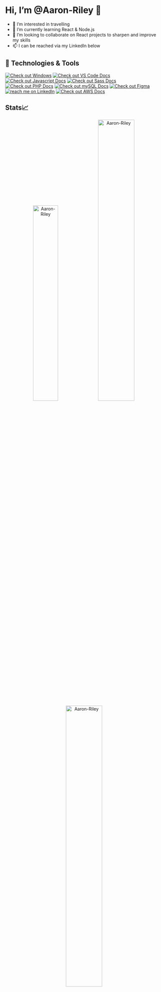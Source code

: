 # Hi, I’m @Aaron-Riley 👋
  - 👀 I’m interested in travelling
  - 🌱 I’m currently learning React & Node.js
  - 💞️ I’m looking to collaborate on React projects to sharpen and improve my skills
  - 📫 I can be reached via my LinkedIn below

<!---
Aaron-Riley/Aaron-Riley is a ✨ special ✨ repository because its `README.md` (this file) appears on your GitHub profile.
You can click the Preview link to take a look at your changes.
--->
## 🔧 Technologies & Tools
<p>
  <a href="https://learn.microsoft.com/en-us/windows/">
        <img src="https://img.shields.io/badge/Os-Windows-informational?style=flat&logo=windows&logoColor=white"
            alt="Check out Windows"></a>  
    <a href="https://code.visualstudio.com/docs">
        <img src="https://img.shields.io/badge/Editor-VSCode-informational?style=flat&logo=VisualStudioCode&logoColor=white"
            alt="Check out VS Code Docs"></a>
  <a href="https://developer.mozilla.org/en-US/docs/Web/JavaScript">
        <img src="https://img.shields.io/badge/Code-Javascript-informational?style=flat&logo=Javascript&logoColor=white"
            alt="Check out Javascript Docs"></a>
   <a href="https://sass-lang.com/documentation/">
        <img src="https://img.shields.io/badge/Code-Scss-informational?style=flat&logo=sass&logoColor=white"
            alt="Check out Sass Docs"></a>
     <a href="https://www.php.net/manual/en/">
        <img src="https://img.shields.io/badge/Code-PHP-informational?style=flat&logo=PHP&logoColor=white"
            alt="Check out PHP Docs"></a>
     <a href="https://dev.mysql.com/doc/">
        <img src="https://img.shields.io/badge/Tools-MYSQL-informational?style=flat&logo=MYSQL&logoColor=white"
            alt="Check out mySQL Docs"></a>
   <a href="https://www.figma.com/">
        <img src="https://img.shields.io/badge/Design-Figma-informational?style=flat&logo=Figma&logoColor=white"
            alt="Check out Figma"></a>
   <a href="https://www.linkedin.com/in/aaron-riley-b2b686178/">
        <img src="https://img.shields.io/badge/LinkedIn-informational?style=flat&logo=LinkedIn&logoColor=white"
            alt="reach me on LinkedIn"></a>
     <a href="https://docs.aws.amazon.com/">
        <img src="https://img.shields.io/static/v1?style=for-the-badge&message=Amazon+AWS&color=232F3E&logo=Amazon+AWS&logoColor=FFFFFF&label="
            alt="Check out AWS Docs"></a>
<p/>
  
## Stats📈 
<p align="center">
<img width="40%" src="https://github-readme-stats.vercel.app/api/top-langs?username=Aaron-Riley&show_icons=true&theme=dracula&title_color=ff8000&text_color=ffffff&bg_color=6a6a6a&locale=en&layout=compact&hide_border=true" alt="Aaron-Riley" /> 
<img width="48%" src="https://github-readme-stats.vercel.app/api?username=Aaron-Riley&show_icons=true&theme=tokyonihgt&title_color=ff8000&text_color=ffffff&bg_color=6a6a6a&locale=en&hide_border=true" alt="Aaron-Riley" /> 
<img width="48%" src="https://github-readme-streak-stats.herokuapp.com/?user=Aaron-Riley&theme=highcontrast&hide_border=true" alt="Aaron-Riley" /> </p>
